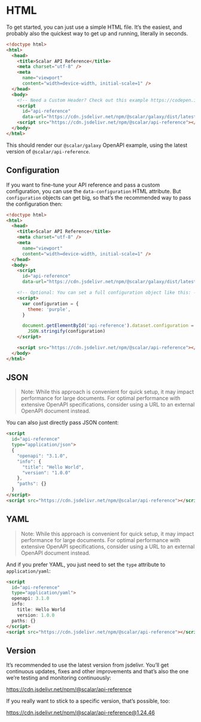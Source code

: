 # HTML

To get started, you can just use a simple HTML file. It’s the easiest, and probably also the quickest way to get up and running, literally in seconds.

```html
<!doctype html>
<html>
  <head>
    <title>Scalar API Reference</title>
    <meta charset="utf-8" />
    <meta
      name="viewport"
      content="width=device-width, initial-scale=1" />
  </head>
  <body>
    <!-- Need a Custom Header? Check out this example https://codepen.io/scalarorg/pen/VwOXqam -->
    <script
      id="api-reference"
      data-url="https://cdn.jsdelivr.net/npm/@scalar/galaxy/dist/latest.yaml"></script>
    <script src="https://cdn.jsdelivr.net/npm/@scalar/api-reference"></script>
  </body>
</html>
```

This should render our `@scalar/galaxy` OpenAPI example, using the latest version of `@scalar/api-reference`.

## Configuration

If you want to fine-tune your API reference and pass a custom configuration, you can use the `data-configuration` HTML attribute. But `configuration` objects can get big, so that’s the recommended way to pass the configuration then:

```html
<!doctype html>
<html>
  <head>
    <title>Scalar API Reference</title>
    <meta charset="utf-8" />
    <meta
      name="viewport"
      content="width=device-width, initial-scale=1" />
  </head>
  <body>
    <script
      id="api-reference"
      data-url="https://cdn.jsdelivr.net/npm/@scalar/galaxy/dist/latest.yaml"></script>

    <!-- Optional: You can set a full configuration object like this: -->
    <script>
      var configuration = {
        theme: 'purple',
      }

      document.getElementById('api-reference').dataset.configuration =
        JSON.stringify(configuration)
    </script>

    <script src="https://cdn.jsdelivr.net/npm/@scalar/api-reference"></script>
  </body>
</html>
```

## JSON

> Note: While this approach is convenient for quick setup, it may impact performance for large documents. For optimal performance with extensive OpenAPI specifications, consider using a URL to an external OpenAPI document instead.

You can also just directly pass JSON content:

```html
<script
  id="api-reference"
  type="application/json">
  {
    "openapi": "3.1.0",
    "info": {
      "title": "Hello World",
      "version": "1.0.0"
    },
    "paths": {}
  }
</script>
<script src="https://cdn.jsdelivr.net/npm/@scalar/api-reference"></script>
```

## YAML

> Note: While this approach is convenient for quick setup, it may impact performance for large documents. For optimal performance with extensive OpenAPI specifications, consider using a URL to an external OpenAPI document instead.

And if you prefer YAML, you just need to set the `type` attribute to `application/yaml`:

```html
<script
  id="api-reference"
  type="application/yaml">
  openapi: 3.1.0
  info:
    title: Hello World
    version: 1.0.0
  paths: {}
</script>
<script src="https://cdn.jsdelivr.net/npm/@scalar/api-reference"></script>
```

## Version

It’s recommended to use the latest version from jsdelivr. You’ll get continuous updates, fixes and other improvements and that’s also the one we’re testing and monitoring continuously:

https://cdn.jsdelivr.net/npm/@scalar/api-reference

If you really want to stick to a specific version, that’s possible, too:

https://cdn.jsdelivr.net/npm/@scalar/api-reference@1.24.46
